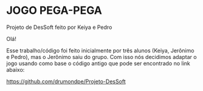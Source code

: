 # JOGO PEGA-PEGA
Projeto de DesSoft feito por Keiya e Pedro

Olá!

Esse trabalho/código foi feito inicialmente por três alunos (Keiya, Jerônimo e Pedro), mas o Jerônimo saiu do grupo.
Com isso nós decidimos adaptar o jogo usando como base o código antigo que pode ser encontrado no link abaixo:

https://github.com/drumondpe/Projeto-DesSoft


